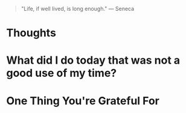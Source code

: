 
> \"Life, if well lived, is long enough.\" — Seneca

# Thoughts

# What did I do today that was not a good use of my time?

# One Thing You're Grateful For

